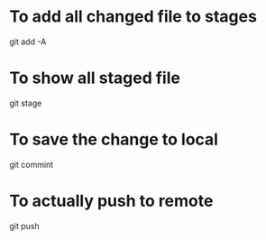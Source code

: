 # To add all changed file to stages
git add -A 
# To show all staged file
git stage 
# To save the change to local
git commint 
# To actually push to remote
git push 
